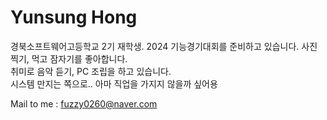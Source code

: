 # Yunsung Hong

경북소프트웨어고등학교 2기 재학생.
2024 기능경기대회를 준비하고 있습니다.
사진 찍기, 먹고 잠자기를 좋아합니다.   
취미로 음악 듣기, PC 조립을 하고 있습니다.   
시스템 만지는 쪽으로.. 아마 직업을 가지지 않을까 싶어용

Mail to me : <fuzzy0260@naver.com>
